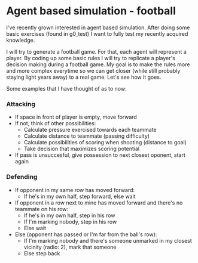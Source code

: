 # Agent based simulation - football

I've recently grown interested in agent based simulation. After doing some 
basic exercises (found in g0_test) I want to fully test my recently acquired
knowledge. 

I will try to generate a football game. For that, each agent will represent a 
player. By coding up some basic rules I will try to replicate a player's 
decision making during a football game. My goal is to make the rules more
and more complex everytime so we can get closer (while still probably staying
light years away) to a real game. Let's see how it goes.

Some examples that I have thought of as to now:

### Attacking
- If space in front of player is empty, move forward
- If not, think of other possibilities:
    - Calculate pressure exercised towards each teammate
    - Calculate distance to teammate (passing difficulty)
    - Calculate possibilities of scoring when shooting (distance to goal)
    - Take decision that maximizes scoring potential
- If pass is unsuccesful, give possession to next closest oponent, start again

### Defending
- If opponent in my same row has moved forward:
    - If he's in my own half, step forward, else wait
- If opponent in a row next to mine has moved forward and there's no 
    teammate on his row:
    - If he's in my own half, step in his row
    - If I'm marking nobody, step in his row
    - Else wait
- Else (opponent has passed or I'm far from the ball's row):
    - If I'm marking nobody and there's someone unmarked in my closest vicinity
        (radio: 2), mark that someone
    - Else step back
